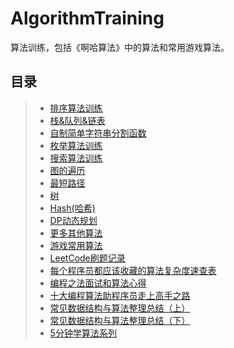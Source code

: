 # AlgorithmTraining
算法训练，包括《啊哈算法》中的算法和常用游戏算法。

## 目录
>* [排序算法训练](https://github.com/XINCGer/AlgorithmTraining/tree/master/sort)
>* [栈&队列&链表](https://github.com/XINCGer/AlgorithmTraining/tree/master/stack%26queue%26linklist)
>* [自制简单字符串分割函数](https://github.com/XINCGer/AlgorithmTraining/tree/master/StringSlipt)
>* [枚举算法训练](https://github.com/XINCGer/AlgorithmTraining/tree/master/enum)
>* [搜索算法训练](https://github.com/XINCGer/AlgorithmTraining/tree/master/SearchTraining)
>* [图的遍历](https://github.com/XINCGer/AlgorithmTraining/tree/master/Graph_traversal)
>* [最短路径](https://github.com/XINCGer/AlgorithmTraining/tree/master/shortest_path)
>* [树](https://github.com/XINCGer/AlgorithmTraining/tree/master/tree)  
>* [Hash(哈希)](./hash)  
>* [DP动态规划](./DP)  
>* [更多其他算法](https://github.com/XINCGer/AlgorithmTraining/tree/master/Morepractices)  
>* [游戏常用算法](https://github.com/XINCGer/AlgorithmTraining/tree/master/GameAlgorithm)  
>* [LeetCode刷题记录](./leetcode)  
>* [每个程序员都应该收藏的算法复杂度速查表](https://linux.cn/article-7480-1.html)    
>* [编程之法面试和算法心得](./编程之法面试和算法心得)  
>* [十大编程算法助程序员走上高手之路](https://mp.weixin.qq.com/s?__biz=MjM5NTY1MjY0MQ==&mid=2650743220&idx=3&sn=bea9414d49d5e33681a64d408e7a6d0a&chksm=befeb4fa89893dec270235c17faeeb671b514f7c25f9e702c9800f38fce61d77eac735c60722&mpshare=1&scene=23&srcid=09209Jrcr5uDt20KP3OZ03W4#rd)  
>* [常见数据结构与算法整理总结（上）](https://mp.weixin.qq.com/s/oY6uZhEpK2EviC33RiotkA)  
>* [常见数据结构与算法整理总结（下）](https://mp.weixin.qq.com/s/hQ8VyMpgpMuTPC9ANDTqaQ)  
>* [5分钟学算法系列](./AlgorithmIn5Min)  
